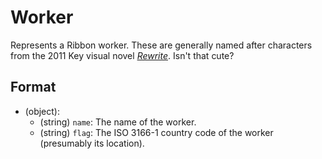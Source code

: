 # Worker

Represents a Ribbon worker. These are generally named after characters from the 2011 Key visual novel *[Rewrite](https://en.wikipedia.org/wiki/Rewrite_(visual_novel))*. Isn't that cute?

## Format

* (object):
    * (string) `name`: The name of the worker.
    * (string) `flag`: The ISO 3166-1 country code of the worker (presumably its location).